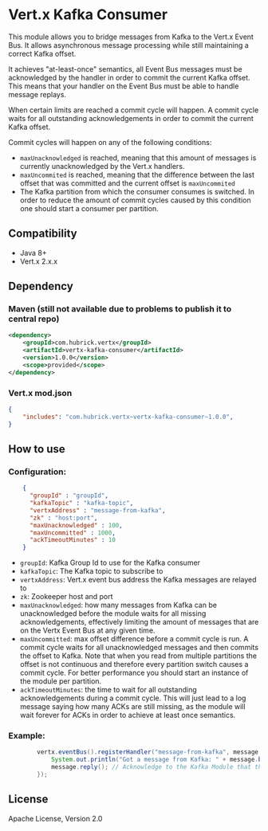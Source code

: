 # Vert.x Kafka Consumer
This module allows you to bridge messages from Kafka to the Vert.x Event Bus. It allows asynchronous message processing while still maintaining a correct Kafka offset.

It achieves "at-least-once" semantics, all Event Bus messages must be acknowledged by the handler in order to commit the current Kafka offset. This means that your handler on the Event Bus must be able to handle message replays.

When certain limits are reached a commit cycle will happen. A commit cycle waits for all outstanding acknowledgements in order to commit the current Kafka offset. 

Commit cycles will happen on any of the following conditions:

 * `maxUnacknowledged` is reached, meaning that this amount of messages is currently unacknowledged by the Vert.x handlers.
 * `maxUncommited` is reached, meaning that the difference between the last offset that was committed and the current offset is `maxUncommited`
 * The Kafka partition from which the consumer consumes is switched. In order to reduce the amount of commit cycles caused by this condition one should start a consumer per partition.

## Compatibility
- Java 8+
- Vert.x 2.x.x

## Dependency

### Maven (still not available due to problems to publish it to central repo)
```xml
<dependency>
    <groupId>com.hubrick.vertx</groupId>
    <artifactId>vertx-kafka-consumer</artifactId>
    <version>1.0.0</version>
    <scope>provided</scope>
</dependency>
```

### Vert.x mod.json
```json
{
    "includes": "com.hubrick.vertx~vertx-kafka-consumer~1.0.0",
}
```

## How to use

### Configuration:

```JSON
    {
      "groupId" : "groupId",
      "kafkaTopic" : "kafka-topic",
      "vertxAddress" : "message-from-kafka",
      "zk" : "host:port",
      "maxUnacknowledged" : 100,
      "maxUncommitted" : 1000,
      "ackTimeoutMinutes" : 10
    }
```

* `groupId`: Kafka Group Id to use for the Kafka consumer
* `kafkaTopic`: The Kafka topic to subscribe to
* `vertxAddress`: Vert.x event bus address the Kafka messages are relayed to
* `zk`: Zookeeper host and port 
* `maxUnacknowledged`: how many messages from Kafka can be unacknowledged before the module waits for all missing acknowledgements, effectively limiting the amount of messages that are on the Vertx Event Bus at any given time.
* `maxUncommitted`: max offset difference before a commit cycle is run. A commit cycle waits for all unacknowledged messages and then commits the offset to Kafka. Note that when you read from multiple partitions the offset is not continuous and therefore every partition switch causes a commit cycle. For better performance you should start an instance of the module per partition.
* `ackTimeoutMinutes`: the time to wait for all outstanding acknowledgements during a commit cycle. This will just lead to a log message saying how many ACKs are still missing, as the module will wait forever for ACKs in order to achieve at least once semantics.

### Example:

```Java
        vertx.eventBus().registerHandler("message-from-kafka", message -> {
            System.out.println("Got a message from Kafka: " + message.body() );
            message.reply(); // Acknowledge to the Kafka Module that the message has been handled
        });
```

## License
Apache License, Version 2.0
